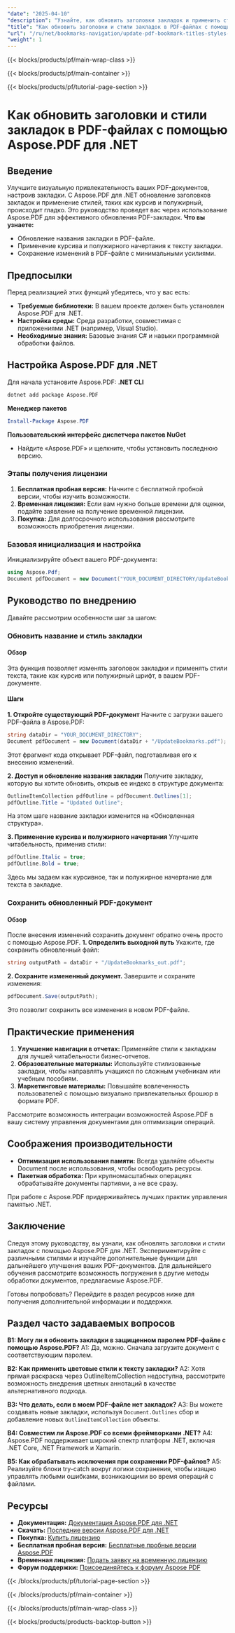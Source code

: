 ```yaml
---
"date": "2025-04-10"
"description": "Узнайте, как обновить заголовки закладок и применить стили, такие как курсив и полужирный шрифт, с помощью Aspose.PDF для .NET. Улучшите свои PDF-документы с помощью улучшенной навигации и представления."
"title": "Как обновить заголовки и стили закладок в PDF-файлах с помощью Aspose.PDF для .NET"
"url": "/ru/net/bookmarks-navigation/update-pdf-bookmark-titles-styles-aspose-pdf-dotnet/"
"weight": 1
---
```


{{< blocks/products/pf/main-wrap-class >}}

{{< blocks/products/pf/main-container >}}

{{< blocks/products/pf/tutorial-page-section >}}


# Как обновить заголовки и стили закладок в PDF-файлах с помощью Aspose.PDF для .NET
## Введение
Улучшите визуальную привлекательность ваших PDF-документов, настроив закладки. С Aspose.PDF для .NET обновление заголовков закладок и применение стилей, таких как курсив и полужирный, происходит гладко. Это руководство проведет вас через использование Aspose.PDF для эффективного обновления PDF-закладок.
**Что вы узнаете:**
- Обновление названия закладки в PDF-файле.
- Применение курсива и полужирного начертания к тексту закладки.
- Сохранение изменений в PDF-файле с минимальными усилиями.

## Предпосылки
Перед реализацией этих функций убедитесь, что у вас есть:
- **Требуемые библиотеки:** В вашем проекте должен быть установлен Aspose.PDF для .NET.
- **Настройка среды:** Среда разработки, совместимая с приложениями .NET (например, Visual Studio).
- **Необходимые знания:** Базовые знания C# и навыки программной обработки файлов.

## Настройка Aspose.PDF для .NET
Для начала установите Aspose.PDF:
**.NET CLI**
```bash
dotnet add package Aspose.PDF
```
**Менеджер пакетов**
```powershell
Install-Package Aspose.PDF
```
**Пользовательский интерфейс диспетчера пакетов NuGet**
- Найдите «Aspose.PDF» и щелкните, чтобы установить последнюю версию.

### Этапы получения лицензии
1. **Бесплатная пробная версия:** Начните с бесплатной пробной версии, чтобы изучить возможности.
2. **Временная лицензия:** Если вам нужно больше времени для оценки, подайте заявление на получение временной лицензии.
3. **Покупка:** Для долгосрочного использования рассмотрите возможность приобретения лицензии.

### Базовая инициализация и настройка
Инициализируйте объект вашего PDF-документа:
```csharp
using Aspose.Pdf;
Document pdfDocument = new Document("YOUR_DOCUMENT_DIRECTORY/UpdateBookmarks.pdf");
```

## Руководство по внедрению
Давайте рассмотрим особенности шаг за шагом:

### Обновить название и стиль закладки
#### Обзор
Эта функция позволяет изменять заголовок закладки и применять стили текста, такие как курсив или полужирный шрифт, в вашем PDF-документе.

#### Шаги
**1. Откройте существующий PDF-документ**
Начните с загрузки вашего PDF-файла в Aspose.PDF:
```csharp
string dataDir = "YOUR_DOCUMENT_DIRECTORY";
Document pdfDocument = new Document(dataDir + "/UpdateBookmarks.pdf");
```
Этот фрагмент кода открывает PDF-файл, подготавливая его к внесению изменений.

**2. Доступ и обновление названия закладки**
Получите закладку, которую вы хотите обновить, открыв ее индекс в структуре документа:
```csharp
OutlineItemCollection pdfOutline = pdfDocument.Outlines[1];
pdfOutline.Title = "Updated Outline";
```
На этом шаге название закладки изменится на «Обновленная структура».

**3. Применение курсива и полужирного начертания**
Улучшите читабельность, применив стили:
```csharp
pdfOutline.Italic = true;
pdfOutline.Bold = true;
```
Здесь мы задаем как курсивное, так и полужирное начертание для текста в закладке.

### Сохранить обновленный PDF-документ
#### Обзор
После внесения изменений сохранить документ обратно очень просто с помощью Aspose.PDF.
**1. Определить выходной путь**
Укажите, где сохранить обновленный файл:
```csharp
string outputPath = dataDir + "/UpdateBookmarks_out.pdf";
```

**2. Сохраните измененный документ.**
Завершите и сохраните изменения:
```csharp
pdfDocument.Save(outputPath);
```
Это позволит сохранить все изменения в новом PDF-файле.

## Практические применения
1. **Улучшение навигации в отчетах:** Применяйте стили к закладкам для лучшей читабельности бизнес-отчетов.
2. **Образовательные материалы:** Используйте стилизованные закладки, чтобы направлять учащихся по сложным учебникам или учебным пособиям.
3. **Маркетинговые материалы:** Повышайте вовлеченность пользователей с помощью визуально привлекательных брошюр в формате PDF.

Рассмотрите возможность интеграции возможностей Aspose.PDF в вашу систему управления документами для оптимизации операций.

## Соображения производительности
- **Оптимизация использования памяти:** Всегда удаляйте объекты Document после использования, чтобы освободить ресурсы.
- **Пакетная обработка:** При крупномасштабных операциях обрабатывайте документы партиями, а не все сразу.

При работе с Aspose.PDF придерживайтесь лучших практик управления памятью .NET.

## Заключение
Следуя этому руководству, вы узнали, как обновлять заголовки и стили закладок с помощью Aspose.PDF для .NET. Экспериментируйте с различными стилями и изучайте дополнительные функции для дальнейшего улучшения ваших PDF-документов. Для дальнейшего обучения рассмотрите возможность погружения в другие методы обработки документов, предлагаемые Aspose.PDF.

Готовы попробовать? Перейдите в раздел ресурсов ниже для получения дополнительной информации и поддержки.

## Раздел часто задаваемых вопросов
**В1: Могу ли я обновить закладки в защищенном паролем PDF-файле с помощью Aspose.PDF?**
A1: Да, можно. Сначала загрузите документ с соответствующим паролем.

**В2: Как применить цветовые стили к тексту закладки?**
A2: Хотя прямая раскраска через OutlineItemCollection недоступна, рассмотрите возможность внедрения цветных аннотаций в качестве альтернативного подхода.

**В3: Что делать, если в моем PDF-файле нет закладок?**
A3: Вы можете создавать новые закладки, используя `Document.Outlines` сбор и добавление новых `OutlineItemCollection` объекты.

**В4: Совместим ли Aspose.PDF со всеми фреймворками .NET?**
A4: Aspose.PDF поддерживает широкий спектр платформ .NET, включая .NET Core, .NET Framework и Xamarin.

**В5: Как обрабатывать исключения при сохранении PDF-файлов?**
A5: Реализуйте блоки try-catch вокруг логики сохранения, чтобы изящно управлять любыми ошибками, возникающими во время операций с файлами.

## Ресурсы
- **Документация:** [Документация Aspose.PDF для .NET](https://reference.aspose.com/pdf/net/)
- **Скачать:** [Последние версии Aspose.PDF для .NET](https://releases.aspose.com/pdf/net/)
- **Покупка:** [Купить лицензию](https://purchase.aspose.com/buy)
- **Бесплатная пробная версия:** [Бесплатные пробные версии Aspose.PDF](https://releases.aspose.com/pdf/net/)
- **Временная лицензия:** [Подать заявку на временную лицензию](https://purchase.aspose.com/temporary-license/)
- **Форум поддержки:** [Присоединяйтесь к форуму Aspose PDF](https://forum.aspose.com/c/pdf/10)

{{< /blocks/products/pf/tutorial-page-section >}}

{{< /blocks/products/pf/main-container >}}

{{< /blocks/products/pf/main-wrap-class >}}

{{< blocks/products/products-backtop-button >}}